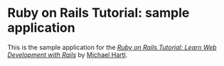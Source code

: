 # Ruby on Rails Tutorial: sample application

This is the sample application for the 
[*Ruby on Rails Tutorial: Learn Web Development with Rails*](http://www.railstutorial.org/) by [Michael Hartl](http://www.michaelhartl.com/).